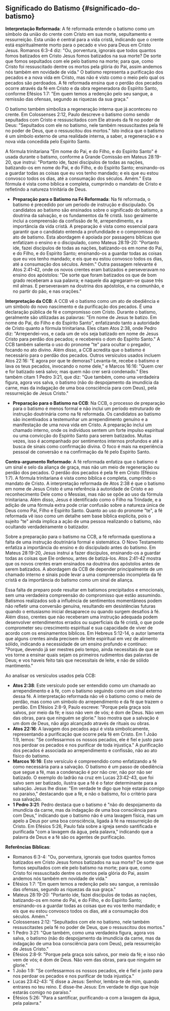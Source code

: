 ## Significado do Batismo {#significado-do-batismo}

**Interpretação Reformada**: A fé reformada entende o batismo como um símbolo da união do crente com Cristo em sua morte, sepultamento e ressurreição. Esta união é central para a vida cristã, indicando que o crente está espiritualmente morto para o pecado e vivo para Deus em Cristo Jesus. Romanos 6:3-4 diz: "Ou, porventura, ignorais que todos quantos fomos batizados em Cristo Jesus fomos batizados na sua morte? De sorte que fomos sepultados com ele pelo batismo na morte; para que, como Cristo foi ressuscitado dentre os mortos pela glória do Pai, assim andemos nós também em novidade de vida." O batismo representa a purificação dos pecados e a nova vida em Cristo, mas não é visto como o meio pelo qual os pecados são perdoados. A fé reformada ensina que o perdão dos pecados ocorre através da fé em Cristo e da obra regeneradora do Espírito Santo, conforme Efésios 1:7: "Em quem temos a redenção pelo seu sangue, a remissão das ofensas, segundo as riquezas da sua graça."

O batismo também simboliza a regeneração interna que já aconteceu no crente. Em Colossenses 2:12, Paulo descreve o batismo como sendo sepultados com Cristo e ressuscitados com Ele através da fé no poder de Deus: "Sepultados com ele no batismo, nele também ressuscitastes pela fé no poder de Deus, que o ressuscitou dos mortos." Isto indica que o batismo é um símbolo externo de uma realidade interna, a saber, a regeneração e a nova vida concedida pelo Espírito Santo.

A fórmula trinitariana "Em nome do Pai, e do Filho, e do Espírito Santo" é usada durante o batismo, conforme a Grande Comissão em Mateus 28:19-20, que instrui: "Portanto ide, fazei discípulos de todas as nações, batizando-os em nome do Pai, e do Filho, e do Espírito Santo; ensinando-os a guardar todas as coisas que eu vos tenho mandado; e eis que eu estou convosco todos os dias, até a consumação dos séculos. Amém." Esta fórmula é vista como bíblica e completa, cumprindo o mandato de Cristo e refletindo a natureza trinitária de Deus.

- **Preparação para o Batismo na Fé Reformada**: Na fé reformada, o batismo é precedido por um período de instrução e discipulado. Os candidatos ao batismo são ensinados sobre o significado do batismo, a doutrina da salvação, e os fundamentos da fé cristã. Isso geralmente inclui a compreensão da confissão de fé, arrependimento, e a importância da vida cristã. A preparação é vista como essencial para garantir que o candidato entenda a profundidade e o compromisso do ato de batismo. Esta abordagem é apoiada por passagens bíblicas que enfatizam o ensino e o discipulado, como Mateus 28:19-20: "Portanto ide, fazei discípulos de todas as nações, batizando-os em nome do Pai, e do Filho, e do Espírito Santo; ensinando-os a guardar todas as coisas que eu vos tenho mandado; e eis que eu estou convosco todos os dias, até a consumação dos séculos. Amém." Outra passagem relevante é Atos 2:41-42, onde os novos crentes eram batizados e perseveravam no ensino dos apóstolos: "De sorte que foram batizados os que de bom grado receberam a sua palavra; e naquele dia agregaram-se quase três mil almas. E perseveravam na doutrina dos apóstolos, e na comunhão, e no partir do pão, e nas orações."

**Interpretação da CCB**: A CCB vê o batismo como um ato de obediência e um símbolo do novo nascimento e da purificação dos pecados. É uma declaração pública de fé e compromisso com Cristo. Durante o batismo, geralmente são utilizadas as palavras: "Em nome de Jesus te batizo. Em nome do Pai, do Filho e do Espírito Santo", enfatizando tanto a autoridade de Cristo quanto a fórmula trinitariana. Eles citam Atos 2:38, onde Pedro diz: "Arrependei-vos, e cada um de vós seja batizado em nome de Jesus Cristo para perdão dos pecados; e recebereis o dom do Espírito Santo." A CCB também salienta o uso do pronome "te" para ocultar o pregador, focando no ato divino. Além disso, a CCB acredita que o batismo é necessário para o perdão dos pecados. Outros versículos usados incluem Atos 22:16: "E agora por que te demoras? Levanta-te, recebe o batismo e lava os teus pecados, invocando o nome dele," e Marcos 16:16: "Quem crer e for batizado será salvo; mas quem não crer será condenado." Eles também citam 1 Pedro 3:21, que diz: "Que também, como uma verdadeira figura, agora vos salva, o batismo (não do despojamento da imundícia da carne, mas da indagação de uma boa consciência para com Deus), pela ressurreição de Jesus Cristo."

- **Preparação para o Batismo na CCB**: Na CCB, o processo de preparação para o batismo é menos formal e não inclui um período estruturado de instrução doutrinária como na fé reformada. Os candidatos ao batismo são incentivados a testemunhar um arrependimento genuíno e a manifestação de uma nova vida em Cristo. A preparação inclui um chamado interno, onde os indivíduos sentem um forte impulso espiritual ou uma convicção do Espírito Santo para serem batizados. Muitas vezes, isso é acompanhado por sentimentos internos profundos e até a busca de sinais como confirmação divina. O foco é mais na experiência pessoal de conversão e na confirmação da fé pelo Espírito Santo.

**Contra-argumento Reformado**: A fé reformada enfatiza que o batismo é um sinal e selo da aliança de graça, mas não um meio de regeneração ou perdão dos pecados. O perdão dos pecados é pela fé em Cristo (Efésios 1:7). A fórmula trinitariana é vista como bíblica e completa, cumprindo o mandato de Cristo. A interpretação reformada de Atos 2:38 é que o batismo em nome de Jesus Cristo é uma referência à autoridade de Cristo e ao reconhecimento Dele como o Messias, mas não se opõe ao uso da fórmula trinitariana. Além disso, Jesus é identificado como o Filho na Trindade, e a adição de uma fórmula extra pode criar confusão sobre a natureza única de Deus como Pai, Filho e Espírito Santo. Quanto ao uso do pronome "te", a fé reformada vê isso como um detalhe sem base bíblica explícita, pois o sujeito "te" ainda implica a ação de uma pessoa realizando o batismo, não ocultando verdadeiramente o batizador.

Sobre a preparação para o batismo na CCB, a fé reformada questiona a falta de uma instrução doutrinária formal e sistemática. O Novo Testamento enfatiza a importância do ensino e do discipulado antes do batismo. Em Mateus 28:19-20, Jesus instrui a fazer discípulos, ensinando-os a guardar todas as coisas que Ele ordenou, antes de batizá-los. Atos 2:41-42 mostra que os novos crentes eram ensinados na doutrina dos apóstolos antes de serem batizados. A abordagem da CCB de depender principalmente de um chamado interno e sinais pode levar a uma compreensão incompleta da fé cristã e da importância do batismo como um sinal de aliança.

Essa falta de preparo pode resultar em batismos precipitados e emocionais, sem uma verdadeira compreensão do compromisso que estão assumindo. Batismos realizados sob a influência de sentimentos momentâneos podem não refletir uma conversão genuína, resultando em desistências futuras quando o entusiasmo inicial desaparece ou quando surgem desafios à fé. Além disso, crentes que não receberam uma instrução adequada podem desenvolver entendimentos errados ou superficiais da fé cristã, o que pode comprometer seu crescimento espiritual e sua capacidade de viver de acordo com os ensinamentos bíblicos. Em Hebreus 5:12-14, o autor lamenta que alguns crentes ainda precisem de leite espiritual em vez de alimento sólido, indicando a necessidade de um ensino profundo e contínuo: "Porque, devendo já ser mestres pelo tempo, ainda necessitais de que se vos torne a ensinar quais sejam os primeiros rudimentos das palavras de Deus; e vos haveis feito tais que necessitais de leite, e não de sólido mantimento."

Ao analisar os versículos usados pela CCB:
- **Atos 2:38**: Este versículo pode ser entendido como um chamado ao arrependimento e à fé, com o batismo seguindo como um sinal externo dessa fé. A interpretação reformada não vê o batismo como o meio de perdão, mas como um símbolo do arrependimento e da fé que trazem o perdão. Em Efésios 2:8-9, Paulo escreve: "Porque pela graça sois salvos, por meio da fé; e isso não vem de vós; é dom de Deus. Não vem das obras, para que ninguém se glorie." Isso mostra que a salvação é um dom de Deus, não algo alcançado através de rituais ou obras.
- **Atos 22:16**: A lavagem dos pecados aqui é vista simbolicamente, representando a purificação que ocorre pela fé em Cristo. Em 1 João 1:9, lemos: "Se confessarmos os nossos pecados, ele é fiel e justo para nos perdoar os pecados e nos purificar de toda injustiça." A purificação dos pecados é associada ao arrependimento e confissão, não ao ato físico do batismo.
- **Marcos 16:16**: Este versículo é compreendido como enfatizando a fé como necessária para a salvação. O batismo é um passo de obediência que segue a fé, mas a condenação é por não crer, não por não ser batizado. O exemplo do ladrão na cruz em Lucas 23:42-43, que foi salvo sem ser batizado, ilustra que a fé é o fator determinante para a salvação. Jesus lhe disse: "Em verdade te digo que hoje estarás comigo no paraíso," destacando que a fé, e não o batismo, foi o critério para sua salvação.
- **1 Pedro 3:21**: Pedro destaca que o batismo é "não do despojamento da imundícia da carne, mas da indagação de uma boa consciência para com Deus," indicando que o batismo não é uma lavagem física, mas um apelo a Deus por uma boa consciência, ligada à fé na ressurreição de Cristo. Em Efésios 5:26, Paulo fala sobre a igreja sendo santificada e purificada "com a lavagem da água, pela palavra," indicando que a palavra de Deus e a fé são os agentes de purificação.

**Referências Bíblicas**:
- Romanos 6:3-4: "Ou, porventura, ignorais que todos quantos fomos batizados em Cristo Jesus fomos batizados na sua morte? De sorte que fomos sepultados com ele pelo batismo na morte; para que, como Cristo foi ressuscitado dentre os mortos pela glória do Pai, assim andemos nós também em novidade de vida."
- Efésios 1:7: "Em quem temos a redenção pelo seu sangue, a remissão das ofensas, segundo as riquezas da sua graça."
- Mateus 28:19-20: "Portanto ide, fazei discípulos de todas as nações, batizando-os em nome do Pai, e do Filho, e do Espírito Santo; ensinando-os a guardar todas as coisas que eu vos tenho mandado; e eis que eu estou convosco todos os dias, até a consumação dos séculos. Amém."
- Colossenses 2:12: "Sepultados com ele no batismo, nele também ressuscitastes pela fé no poder de Deus, que o ressuscitou dos mortos."
- 1 Pedro 3:21: "Que também, como uma verdadeira figura, agora vos salva, o batismo (não do despojamento da imundícia da carne, mas da indagação de uma boa consciência para com Deus), pela ressurreição de Jesus Cristo."
- Efésios 2:8-9: "Porque pela graça sois salvos, por meio da fé; e isso não vem de vós; é dom de Deus. Não vem das obras, para que ninguém se glorie."
- 1 João 1:9: "Se confessarmos os nossos pecados, ele é fiel e justo para nos perdoar os pecados e nos purificar de toda injustiça."
- Lucas 23:42-43: "E disse a Jesus: Senhor, lembra-te de mim, quando entrares no teu reino. E disse-lhe Jesus: Em verdade te digo que hoje estarás comigo no paraíso."
- Efésios 5:26: "Para a santificar, purificando-a com a lavagem da água, pela palavra."
